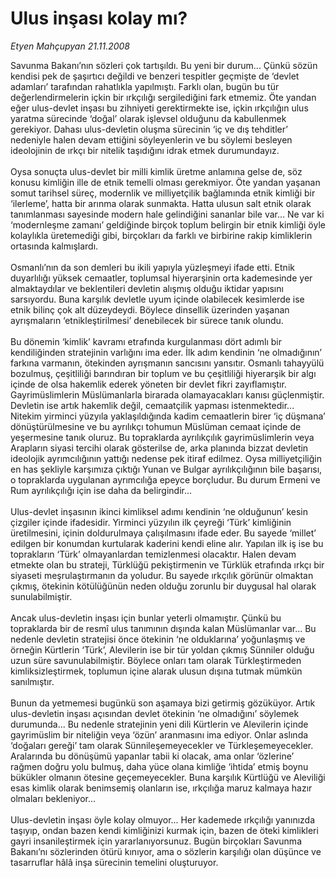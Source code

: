 # Ulus inşası kolay mı?

*Etyen Mahçupyan 21.11.2008*

<div class="taraf_structure_2col_1zq">
<div class="margen_n">



 <p>Savunma Bakanı’nın sözleri çok tartışıldı. Bu yeni bir durum... Çünkü sözün kendisi pek de şaşırtıcı değildi ve benzeri tespitler geçmişte de ‘devlet adamları’ tarafından rahatlıkla yapılmıştı. Farklı olan, bugün bu tür değerlendirmelerin içkin bir ırkçılığı sergilediğini fark etmemiz. Öte yandan eğer ulus-devlet inşası bu zihniyeti gerektirmekte ise, içkin ırkçılığın ulus yaratma sürecinde ‘doğal’ olarak işlevsel olduğunu da kabullenmek gerekiyor. Dahası ulus-devletin oluşma sürecinin ‘iç ve dış tehditler’ nedeniyle halen devam ettiğini söyleyenlerin ve bu söylemi besleyen ideolojinin de ırkçı bir nitelik taşıdığını idrak etmek durumundayız. <br/><br/>Oysa sonuçta ulus-devlet bir milli kimlik üretme anlamına gelse de, söz konusu kimliğin ille de etnik temelli olması gerekmiyor. Öte yandan yaşanan somut tarihsel süreç, modernlik ve milliyetçilik bağlamında etnik kimliği bir ‘ilerleme’, hatta bir arınma olarak sunmakta. Hatta ulusun salt etnik olarak tanımlanması sayesinde modern hale gelindiğini sananlar bile var... Ne var ki ‘modernleşme zamanı’ geldiğinde birçok toplum belirgin bir etnik kimliği öyle kolaylıkla üretemediği gibi, birçokları da farklı ve birbirine rakip kimliklerin ortasında kalmışlardı. <br/><br/>Osmanlı’nın da son demleri bu ikili yapıyla yüzleşmeyi ifade etti. Etnik duyarlılığı yüksek cemaatler, toplumsal hiyerarşinin orta kademesinde yer almaktaydılar ve beklentileri devletin alışmış olduğu iktidar yapısını sarsıyordu. Buna karşılık devletle uyum içinde olabilecek kesimlerde ise etnik bilinç çok alt düzeydeydi. Böylece dinsellik üzerinden yaşanan ayrışmaların ‘etnikleştirilmesi’ denebilecek bir sürece tanık olundu. <br/><br/>Bu dönemin ‘kimlik’ kavramı etrafında kurgulanması dört adımlı bir kendiliğinden stratejinin varlığını ima eder. İlk adım kendinin ‘ne olmadığının’ farkına varmanın, ötekinden ayrışmanın sancısını yansıtır. Osmanlı tahayyülü bozulmuş, çeşitliliği barındıran bir toplum ve bu çeşitliliği hiyerarşik bir algı içinde de olsa hakemlik ederek yöneten bir devlet fikri zayıflamıştır. Gayrimüslimlerin Müslümanlarla birarada olamayacakları kanısı güçlenmiştir. Devletin ise artık hakemlik değil, cemaatçilik yapması istenmektedir... Nitekim yirminci yüzyıla yaklaşıldığında kadim cemaatlerin birer ‘iç düşmana’ dönüştürülmesine ve bu ayrılıkçı tohumun Müslüman cemaat içinde de yeşermesine tanık oluruz. Bu topraklarda ayrılıkçılık gayrimüslimlerin veya Arapların siyasi tercihi olarak gösterilse de, arka planında bizzat devletin ideolojik ayrımcılığının yattığı nedense pek itiraf edilmez. Oysa milliyetçiliğin en has şekliyle karşımıza çıktığı Yunan ve Bulgar ayrılıkçılığının bile başarısı, o topraklarda uygulanan ayrımcılığa epeyce borçludur. Bu durum Ermeni ve Rum ayrılıkçılığı için ise daha da belirgindir... <br/><br/>Ulus-devlet inşasının ikinci kimliksel adımı kendinin ‘ne olduğunun’ kesin çizgiler içinde ifadesidir. Yirminci yüzyılın ilk çeyreği ‘Türk’ kimliğinin üretilmesini, içinin doldurulmaya çalışılmasını ifade eder. Bu sayede ‘millet’ edilgen bir konumdan kurtularak kaderini kendi eline alır. Yapılan ilk iş ise bu toprakların ‘Türk’ olmayanlardan temizlenmesi olacaktır. Halen devam etmekte olan bu strateji, Türklüğü pekiştirmenin ve Türklük etrafında ırkçı bir siyaseti meşrulaştırmanın da yoludur. Bu sayede ırkçılık görünür olmaktan çıkmış, ötekinin kötülüğünün neden olduğu zorunlu bir duygusal hal olarak sunulabilmiştir. <br/><br/>Ancak ulus-devletin inşası için bunlar yeterli olmamıştır. Çünkü bu topraklarda bir de resmî ulus tanımının dışında kalan Müslümanlar var... Bu nedenle devletin stratejisi önce ötekinin ‘ne olduklarına’ yoğunlaşmış ve örneğin Kürtlerin ‘Türk’, Alevilerin ise bir tür yoldan çıkmış Sünniler olduğu uzun süre savunulabilmiştir. Böylece onları tam olarak Türkleştirmeden kimliksizleştirmek, toplumun içine alarak ulusun dışına tutmak mümkün sanılmıştır. <br/><br/>Bunun da yetmemesi bugünkü son aşamaya bizi getirmiş gözüküyor. Artık ulus-devletin inşası açısından devlet ötekinin ‘ne olmadığını’ söylemek durumunda... Bu nedenle stratejinin yeni dili Kürtlerin ve Alevilerin içinde gayrimüslim bir niteliğin veya ‘özün’ aranmasını ima ediyor. Onlar aslında ‘doğaları gereği’ tam olarak Sünnileşemeyecekler ve Türkleşemeyecekler. Aralarında bu dönüşümü yapanlar tabii ki olacak, ama onlar ‘özlerine’ rağmen doğru yolu bulmuş, daha yüce olana kimliğe ‘ihtida’ etmiş boynu bükükler olmanın ötesine geçemeyecekler. Buna karşılık Kürtlüğü ve Aleviliği esas kimlik olarak benimsemiş olanların ise, ırkçılığa maruz kalmaya hazır olmaları bekleniyor... <br/><br/>Ulus-devletin inşası öyle kolay olmuyor... Her kademede ırkçılığı yanınızda taşıyıp, ondan bazen kendi kimliğinizi kurmak için, bazen de öteki kimlikleri gayri insanileştirmek için yararlanıyorsunuz. Bugün birçokları Savunma Bakanı’nı sözlerinden ötürü kınıyor, ama o sözlerin karşılığı olan düşünce ve tasarruflar hâlâ inşa sürecinin temelini oluşturuyor. </p>

<br/>


<div id="taraf_not">
</div>

</div>


</div>

